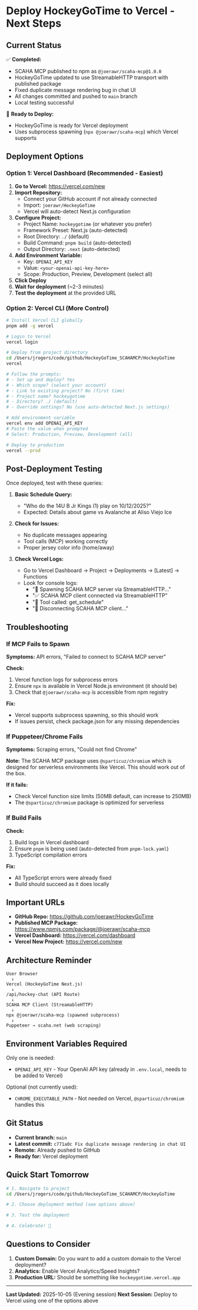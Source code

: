 # Deploy HockeyGoTime to Vercel - Next Steps

## Current Status

✅ **Completed:**
- SCAHA MCP published to npm as `@joerawr/scaha-mcp@1.0.0`
- HockeyGoTime updated to use StreamableHTTP transport with published package
- Fixed duplicate message rendering bug in chat UI
- All changes committed and pushed to `main` branch
- Local testing successful

🔲 **Ready to Deploy:**
- HockeyGoTime is ready for Vercel deployment
- Uses subprocess spawning (`npx @joerawr/scaha-mcp`) which Vercel supports

## Deployment Options

### Option 1: Vercel Dashboard (Recommended - Easiest)

1. **Go to Vercel:** https://vercel.com/new
2. **Import Repository:**
   - Connect your GitHub account if not already connected
   - Import: `joerawr/HockeyGoTime`
   - Vercel will auto-detect Next.js configuration
3. **Configure Project:**
   - Project Name: `hockeygotime` (or whatever you prefer)
   - Framework Preset: Next.js (auto-detected)
   - Root Directory: `./` (default)
   - Build Command: `pnpm build` (auto-detected)
   - Output Directory: `.next` (auto-detected)
4. **Add Environment Variable:**
   - Key: `OPENAI_API_KEY`
   - Value: `<your-openai-api-key-here>`
   - Scope: Production, Preview, Development (select all)
5. **Click Deploy**
6. **Wait for deployment** (~2-3 minutes)
7. **Test the deployment** at the provided URL

### Option 2: Vercel CLI (More Control)

```bash
# Install Vercel CLI globally
pnpm add -g vercel

# Login to Vercel
vercel login

# Deploy from project directory
cd /Users/jrogers/code/github/HockeyGoTime_SCAHAMCP/HockeyGoTime
vercel

# Follow the prompts:
# - Set up and deploy? Yes
# - Which scope? (select your account)
# - Link to existing project? No (first time)
# - Project name? hockeygotime
# - Directory? ./ (default)
# - Override settings? No (use auto-detected Next.js settings)

# Add environment variable
vercel env add OPENAI_API_KEY
# Paste the value when prompted
# Select: Production, Preview, Development (all)

# Deploy to production
vercel --prod
```

## Post-Deployment Testing

Once deployed, test with these queries:

1. **Basic Schedule Query:**
   - "Who do the 14U B Jr Kings (1) play on 10/12/2025?"
   - Expected: Details about game vs Avalanche at Aliso Viejo Ice

2. **Check for Issues:**
   - No duplicate messages appearing
   - Tool calls (MCP) working correctly
   - Proper jersey color info (home/away)

3. **Check Vercel Logs:**
   - Go to Vercel Dashboard → Project → Deployments → [Latest] → Functions
   - Look for console logs:
     - "🚀 Spawning SCAHA MCP server via StreamableHTTP..."
     - "✅ SCAHA MCP client connected via StreamableHTTP"
     - "🏒 Tool called: get_schedule"
     - "🔌 Disconnecting SCAHA MCP client..."

## Troubleshooting

### If MCP Fails to Spawn

**Symptoms:** API errors, "Failed to connect to SCAHA MCP server"

**Check:**
1. Vercel function logs for subprocess errors
2. Ensure `npx` is available in Vercel Node.js environment (it should be)
3. Check that `@joerawr/scaha-mcp` is accessible from npm registry

**Fix:**
- Vercel supports subprocess spawning, so this should work
- If issues persist, check package.json for any missing dependencies

### If Puppeteer/Chrome Fails

**Symptoms:** Scraping errors, "Could not find Chrome"

**Note:** The SCAHA MCP package uses `@sparticuz/chromium` which is designed for serverless environments like Vercel. This should work out of the box.

**If it fails:**
- Check Vercel function size limits (50MB default, can increase to 250MB)
- The `@sparticuz/chromium` package is optimized for serverless

### If Build Fails

**Check:**
1. Build logs in Vercel dashboard
2. Ensure `pnpm` is being used (auto-detected from `pnpm-lock.yaml`)
3. TypeScript compilation errors

**Fix:**
- All TypeScript errors were already fixed
- Build should succeed as it does locally

## Important URLs

- **GitHub Repo:** https://github.com/joerawr/HockeyGoTime
- **Published MCP Package:** https://www.npmjs.com/package/@joerawr/scaha-mcp
- **Vercel Dashboard:** https://vercel.com/dashboard
- **Vercel New Project:** https://vercel.com/new

## Architecture Reminder

```
User Browser
  ↓
Vercel (HockeyGoTime Next.js)
  ↓
/api/hockey-chat (API Route)
  ↓
SCAHA MCP Client (StreamableHTTP)
  ↓
npx @joerawr/scaha-mcp (spawned subprocess)
  ↓
Puppeteer → scaha.net (web scraping)
```

## Environment Variables Required

Only one is needed:

- `OPENAI_API_KEY` - Your OpenAI API key (already in `.env.local`, needs to be added to Vercel)

Optional (not currently used):
- `CHROME_EXECUTABLE_PATH` - Not needed on Vercel, `@sparticuz/chromium` handles this

## Git Status

- **Current branch:** `main`
- **Latest commit:** `c771a0c Fix duplicate message rendering in chat UI`
- **Remote:** Already pushed to GitHub
- **Ready for:** Vercel deployment

## Quick Start Tomorrow

```bash
# 1. Navigate to project
cd /Users/jrogers/code/github/HockeyGoTime_SCAHAMCP/HockeyGoTime

# 2. Choose deployment method (see options above)

# 3. Test the deployment

# 4. Celebrate! 🏒
```

## Questions to Consider

1. **Custom Domain:** Do you want to add a custom domain to the Vercel deployment?
2. **Analytics:** Enable Vercel Analytics/Speed Insights?
3. **Production URL:** Should be something like `hockeygotime.vercel.app`

---

**Last Updated:** 2025-10-05 (Evening session)
**Next Session:** Deploy to Vercel using one of the options above
